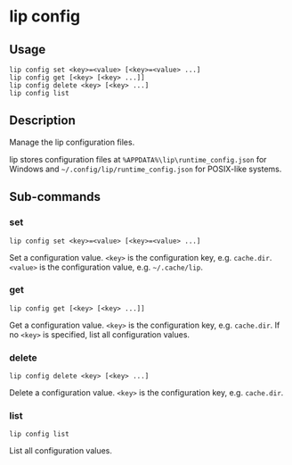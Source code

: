 # lip config

## Usage

```shell
lip config set <key>=<value> [<key>=<value> ...]
lip config get [<key> [<key> ...]]
lip config delete <key> [<key> ...]
lip config list
```

## Description

Manage the lip configuration files.

lip stores configuration files at `%APPDATA%\lip\runtime_config.json` for Windows and `~/.config/lip/runtime_config.json` for POSIX-like systems.

## Sub-commands

### set

```shell
lip config set <key>=<value> [<key>=<value> ...]
```

Set a configuration value. `<key>` is the configuration key, e.g. `cache.dir`. `<value>` is the configuration value, e.g. `~/.cache/lip`.

### get

```shell
lip config get [<key> [<key> ...]]
```

Get a configuration value. `<key>` is the configuration key, e.g. `cache.dir`. If no `<key>` is specified, list all configuration values.

### delete

```shell
lip config delete <key> [<key> ...]
```

Delete a configuration value. `<key>` is the configuration key, e.g. `cache.dir`.

### list

```shell
lip config list
```

List all configuration values.
